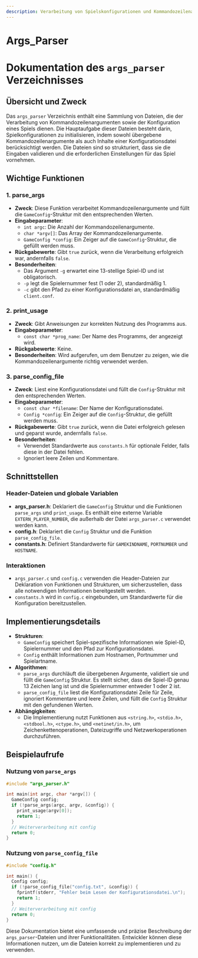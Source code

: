 ```yaml
---
description: Verarbeitung von Spielskonfigurationen und Kommandozeilenargumenten
---
```

# Args_Parser

# Dokumentation des `args_parser` Verzeichnisses

## Übersicht und Zweck

Das `args_parser` Verzeichnis enthält eine Sammlung von Dateien, die der Verarbeitung von Kommandozeilenargumenten sowie der Konfiguration eines Spiels dienen. Die Hauptaufgabe dieser Dateien besteht darin, Spielkonfigurationen zu initialisieren, indem sowohl übergebene Kommandozeilenargumente als auch Inhalte einer Konfigurationsdatei berücksichtigt werden. Die Dateien sind so strukturiert, dass sie die Eingaben validieren und die erforderlichen Einstellungen für das Spiel vornehmen.

## Wichtige Funktionen

### 1. parse_args
- **Zweck**: Diese Funktion verarbeitet Kommandozeilenargumente und füllt die `GameConfig`-Struktur mit den entsprechenden Werten.
- **Eingabeparameter**:
  - `int argc`: Die Anzahl der Kommandozeilenargumente.
  - `char *argv[]`: Das Array der Kommandozeilenargumente.
  - `GameConfig *config`: Ein Zeiger auf die `GameConfig`-Struktur, die gefüllt werden muss.
- **Rückgabewerte**: Gibt `true` zurück, wenn die Verarbeitung erfolgreich war, andernfalls `false`.
- **Besonderheiten**: 
  - Das Argument `-g` erwartet eine 13-stellige Spiel-ID und ist obligatorisch.
  - `-p` legt die Spielernummer fest (1 oder 2), standardmäßig 1.
  - `-c` gibt den Pfad zu einer Konfigurationsdatei an, standardmäßig `client.conf`.

### 2. print_usage
- **Zweck**: Gibt Anweisungen zur korrekten Nutzung des Programms aus.
- **Eingabeparameter**:
  - `const char *prog_name`: Der Name des Programms, der angezeigt wird.
- **Rückgabewerte**: Keine.
- **Besonderheiten**: Wird aufgerufen, um dem Benutzer zu zeigen, wie die Kommandozeilenargumente richtig verwendet werden.

### 3. parse_config_file
- **Zweck**: Liest eine Konfigurationsdatei und füllt die `Config`-Struktur mit den entsprechenden Werten.
- **Eingabeparameter**:
  - `const char *filename`: Der Name der Konfigurationsdatei.
  - `Config *config`: Ein Zeiger auf die `Config`-Struktur, die gefüllt werden muss.
- **Rückgabewerte**: Gibt `true` zurück, wenn die Datei erfolgreich gelesen und geparst wurde, andernfalls `false`.
- **Besonderheiten**:
  - Verwendet Standardwerte aus `constants.h` für optionale Felder, falls diese in der Datei fehlen.
  - Ignoriert leere Zeilen und Kommentare.

## Schnittstellen

### Header-Dateien und globale Variablen

- **args_parser.h**: Deklariert die `GameConfig` Struktur und die Funktionen `parse_args` und `print_usage`. Es enthält eine externe Variable `EXTERN_PLAYER_NUMBER`, die außerhalb der Datei `args_parser.c` verwendet werden kann.
- **config.h**: Deklariert die `Config` Struktur und die Funktion `parse_config_file`.
- **constants.h**: Definiert Standardwerte für `GAMEKINDNAME`, `PORTNUMBER` und `HOSTNAME`.

### Interaktionen

- `args_parser.c` und `config.c` verwenden die Header-Dateien zur Deklaration von Funktionen und Strukturen, um sicherzustellen, dass alle notwendigen Informationen bereitgestellt werden.
- `constants.h` wird in `config.c` eingebunden, um Standardwerte für die Konfiguration bereitzustellen.

## Implementierungsdetails

- **Strukturen**:
  - `GameConfig` speichert Spiel-spezifische Informationen wie Spiel-ID, Spielernummer und den Pfad zur Konfigurationsdatei.
  - `Config` enthält Informationen zum Hostnamen, Portnummer und Spielartname.
- **Algorithmen**:
  - `parse_args` durchläuft die übergebenen Argumente, validiert sie und füllt die `GameConfig` Struktur. Es stellt sicher, dass die Spiel-ID genau 13 Zeichen lang ist und die Spielernummer entweder 1 oder 2 ist.
  - `parse_config_file` liest die Konfigurationsdatei Zeile für Zeile, ignoriert Kommentare und leere Zeilen, und füllt die `Config` Struktur mit den gefundenen Werten.
- **Abhängigkeiten**:
  - Die Implementierung nutzt Funktionen aus `<string.h>`, `<stdio.h>`, `<stdbool.h>`, `<ctype.h>`, und `<netinet/in.h>`, um Zeichenkettenoperationen, Dateizugriffe und Netzwerkoperationen durchzuführen.

## Beispielaufrufe

### Nutzung von `parse_args`

```c
#include "args_parser.h"

int main(int argc, char *argv[]) {
  GameConfig config;
  if (!parse_args(argc, argv, &config)) {
    print_usage(argv[0]);
    return 1;
  }
  // Weiterverarbeitung mit config
  return 0;
}
```

### Nutzung von `parse_config_file`

```c
#include "config.h"

int main() {
  Config config;
  if (!parse_config_file("config.txt", &config)) {
    fprintf(stderr, "Fehler beim Lesen der Konfigurationsdatei.\n");
    return 1;
  }
  // Weiterverarbeitung mit config
  return 0;
}
```

Diese Dokumentation bietet eine umfassende und präzise Beschreibung der `args_parser`-Dateien und ihrer Funktionalitäten. Entwickler können diese Informationen nutzen, um die Dateien korrekt zu implementieren und zu verwenden.